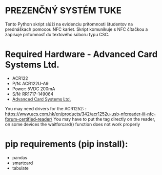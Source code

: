 # PREZENČNÝ SYSTÉM TUKE
Tento Python skript slúži na evidenciu prítomnosti študentov na prednáškach pomocou NFC kariet. Skript komunikuje 
s NFC čítačkou a zapisuje prítomnosť do textového súboru typu CSC.
# Required Hardware - Advanced Card Systems Ltd.
- ACR122
- P/N: ACR122U-A9
- Power: 5VDC 200mA
- S/N: RR1717-149064
- [Advanced Card Systems Ltd.](https://www.acs.com)


You may need drivers for the ACR1252: : https://www.acs.com.hk/en/products/342/acr1252u-usb-nfcreader-iii-nfc-forum-certified-reader/
You may have to put the tag directly on the reader, on some devices the waitforcard() function does not work properly

# pip requirements (pip install):
- pandas
- smartcard
- tabulate

